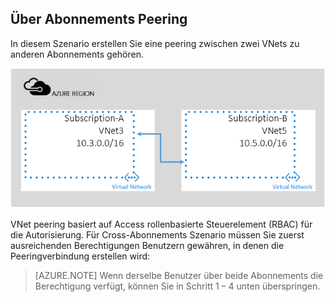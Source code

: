## <a name="peering-across-subscriptions"></a>Über Abonnements Peering

In diesem Szenario erstellen Sie eine peering zwischen zwei VNets zu anderen Abonnements gehören.

![Cross Subszenario](./media/virtual-networks-create-vnetpeering-scenario-crosssub-include/figure01.PNG)

VNet peering basiert auf Access rollenbasierte Steuerelement (RBAC) für die Autorisierung. Für Cross-Abonnements Szenario müssen Sie zuerst ausreichenden Berechtigungen Benutzern gewähren, in denen die Peeringverbindung erstellen wird:

> [AZURE.NOTE] Wenn derselbe Benutzer über beide Abonnements die Berechtigung verfügt, können Sie in Schritt 1 – 4 unten überspringen.
